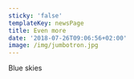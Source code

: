 ```yaml
---
sticky: 'false'
templateKey: newsPage
title: Even more
date: '2018-07-26T09:06:56+02:00'
image: /img/jumbotron.jpg
---
```

Blue skies
